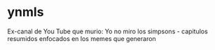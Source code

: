 # ynmls
Ex-canal de You Tube que murio: Yo no miro los simpsons - capitulos resumidos enfocados en los memes que generaron
